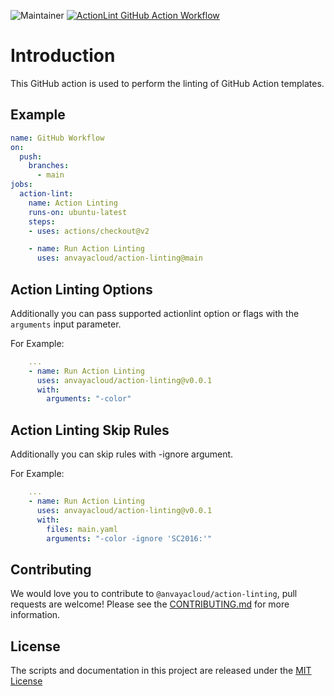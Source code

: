 ![Maintainer](https://img.shields.io/badge/Maintained%20By-Ananta%20Cloud-brightgreen) [![ActionLint GitHub Action Workflow](https://github.com/anvayacloud/action-linting/actions/workflows/main.yaml/badge.svg)](https://github.com/anvayacloud/action-linting/actions/workflows/main.yaml) 

# Introduction

This GitHub action is used to perform the linting of GitHub Action templates.

## Example

```yaml
name: GitHub Workflow
on:
  push:
    branches:
      - main
jobs:
  action-lint:
    name: Action Linting
    runs-on: ubuntu-latest
    steps:
    - uses: actions/checkout@v2

    - name: Run Action Linting
      uses: anvayacloud/action-linting@main
```

## Action Linting Options

Additionally you can pass supported actionlint option or flags with the `arguments` input parameter.

For Example:

```yaml
    ...
    - name: Run Action Linting
      uses: anvayacloud/action-linting@v0.0.1
      with:
        arguments: "-color"
```

## Action Linting Skip Rules

Additionally you can skip rules with -ignore argument. 

For Example:
```yaml
    ...
    - name: Run Action Linting
      uses: anvayacloud/action-linting@v0.0.1
      with:
        files: main.yaml
        arguments: "-color -ignore 'SC2016:'"
```

## Contributing
We would love you to contribute to `@anvayacloud/action-linting`, pull requests are welcome! Please see the [CONTRIBUTING.md](CONTRIBUTING.md) for more information.

## License
The scripts and documentation in this project are released under the [MIT License](LICENSE)
